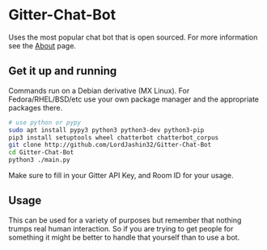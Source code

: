 # Gitter-Chat-Bot
Uses the most popular chat bot that is open sourced.
For more information see the [About](https://github.com/LordJashin32/Gitter-Chat-Bot/blob/master/ABOUT.md) page.

## Get it up and running

Commands run on a Debian derivative (MX Linux).
For Fedora/RHEL/BSD/etc use your own package manager
and the appropriate packages there.
```bash
# use python or pypy
sudo apt install pypy3 python3 python3-dev python3-pip
pip3 install setuptools wheel chatterbot chatterbot_corpus
git clone http://github.com/LordJashin32/Gitter-Chat-Bot
cd Gitter-Chat-Bot
python3 ./main.py

```
Make sure to fill in your Gitter API Key, and Room ID for
your usage. 

## Usage

This can be used for a variety of purposes but remember that nothing trumps real human interaction. So if you are trying to get people for something it might be better to handle that yourself than to use a bot.
